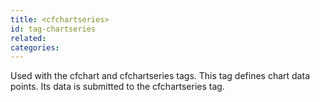 ```yaml
---
title: <cfchartseries>
id: tag-chartseries
related:
categories:
---
```


Used with the cfchart and cfchartseries tags. This tag defines chart data points. Its data is submitted to the cfchartseries tag. 